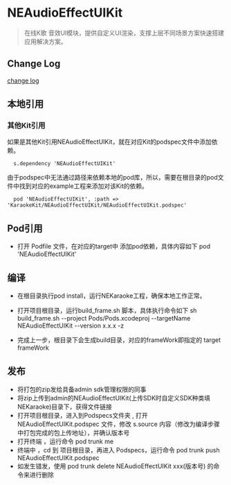 # NEAudioEffectUIKit


> 在线K歌 音效UI模块，提供自定义UI渲染，支撑上层不同场景方案快速搭建应用解决方案。

## Change Log

[change log](CHANGELOG.md)

## 本地引用

### 其他Kit引用
如果是其他Kit引用NEAudioEffectUIKit，就在对应Kit的podspec文件中添加依赖。

```
  s.dependency 'NEAudioEffectUIKit'
```

由于podspec中无法通过路径来依赖本地的pod库，所以，需要在根目录的pod文件中找到对应的example工程来添加对该Kit的依赖。

```
  pod 'NEAudioEffectUIKit', :path => 'KaraokeKit/NEAudioEffectUIKit/NEAudioEffectUIKit.podspec'
```

## Pod引用
- 打开 Podfile 文件，在对应的target中 添加pod依赖，具体内容如下
    pod 'NEAudioEffectUIKit'
    
## 编译
- 在根目录执行pod install，运行NEKaraoke工程，确保本地工作正常。

- 打开项目根目录，运行build_frame.sh 脚本，具体执行命令如下
    sh build_frame.sh  --project Pods/Pods.xcodeproj  --targetName NEAudioEffectUIKit --version x.x.x -z
- 完成上一步，根目录下会生成build目录，对应的frameWork即指定的 target frameWork
    
## 发布
- 将打包的zip发给具备admin sdk管理权限的同事
- 将zip上传到admin的NEAudioEffectUIKit(上传SDK时自定义SDK种类填NEKaraoke)目录下，获得文件链接
- 打开项目根目录，进入到Podspecs文件夹 , 打开 NEAudioEffectUIKit.podspec 文件，修改 s.source 内容（修改为编译步骤中打包完成的包上传地址），并确认版本号
- 打开终端 ，运行命令 pod trunk me
- 终端中 ，cd 到 项目根目录，再进入 Podspecs，运行命令 pod trunk push NEAudioEffectUIKit.podspec
- 如发生错发，使用 pod trunk delete NEAudioEffectUIKit xxx(版本号) 的命令来进行删除
